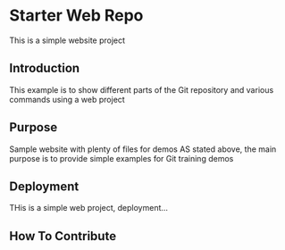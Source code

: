 # Starter Web Repo

This is a simple website project

## Introduction
This example is to show different parts of the Git repository and various commands using a web project

## Purpose

Sample website with plenty of files for demos
AS stated above, the main purpose is to provide simple examples for Git training demos

## Deployment
THis is a simple web project, deployment...

## How To Contribute